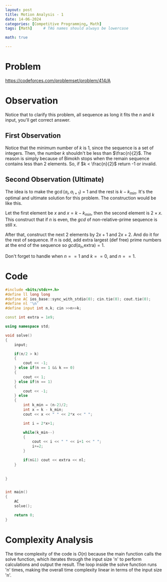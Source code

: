 ```yaml
---
layout: post
title: Motion Analysis - 1
date: 14-06-2024
categories: [Competitive Programming, Math]
tags: [Math]     # TAG names should always be lowercase

math: true

---
```


# Problem
https://codeforces.com/problemset/problem/414/A

# Observation
Notice that to clarify this problem, all sequence as long it fits the $n$ and $k$ input, you'll get correct answer. 

## First Observation
Notice that the minimum number of $k$ is 1, since the sequence is a set of integers. Then, the number $k$ shouldn't be less than $\frac{n}{2}$. The reason is simply because of Bimokh stops when the remain sequence contains less than 2 elements. So, if $k < \frac{n}{2}$ return -1 or invalid.

## Second Observation (Ultimate)
The idea is to make the $\gcd(a_i,a_{i+1})$ = 1 and the rest is $k - k_{min}$. It's the optimal and ultimate solution for this problem. The construction would be like this.

Let the first element be $x$ and $x = k-k_{min}$, then the second element is $2\times x$. This construct that if $n$ is even, the $gcd$ of non-relative-prime sequence is still x. 

After that, construct the next 2 elements by $2x+1$ and $2x+2$. And do it for the rest of sequence. If n is odd, add extra largest (def free) prime numbers at the end of the sequence so $gcd(a_n,$extra$) = 1$.

Don't forget to handle when $n == 1$ and $k == 0$, and $n == 1$.

# Code
```c++
#include <bits/stdc++.h>
#define ll long long
#define AC ios_base::sync_with_stdio(0); cin.tie(0); cout.tie(0);
#define nl '\n'
#define input int n,k; cin >>n>>k;

const int extra = 1e9;

using namespace std;

void solve()
{
    input;

    if(n/2 > k)
    {
        cout << -1;
    } else if(n == 1 && k == 0) 
    {
        cout << 1;
    } else if(n == 1)
    {
        cout << -1;
    } else
    {
        int k_min = (n-2)/2;
        int x = k - k_min;
        cout << x << " " << 2*x << " ";

        int i = 2*x+1;

        while(k_min--)
        {
            cout << i << " " << i+1 << " ";
            i+=2;
        }

        if(n&1) cout << extra << nl;
    }
    
    
}


int main()
{
    AC
    solve();

    return 0;
}
```

# Complexity Analysis
The time complexity of the code is $O(n)$ because the main function calls the solve function, which iterates through the input size 'n' to perform calculations and output the result. The loop inside the solve function runs 'n' times, making the overall time complexity linear in terms of the input size 'n'.